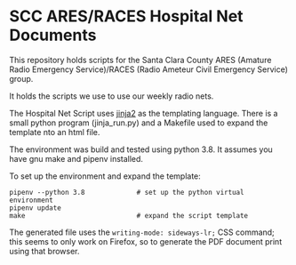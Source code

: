 SCC ARES/RACES Hospital Net Documents
=====================================


This repository holds scripts for the Santa Clara County ARES (Amature Radio Emergency Service)/RACES (Radio Ameteur Civil Emergency Service) group.

It holds the scripts we use to use our weekly radio nets.

The Hospital Net Script uses [jinja2](https://jinja.palletsprojects.com/en/3.0.x/) as the templating language.
There is a small python program (jinja_run.py) and a Makefile used to expand the template nto an html file.

The environment was build and tested using python 3.8.  It assumes you have gnu make and pipenv installed.

To set up the environment and expand the template:

```shell
pipenv --python 3.8             # set up the python virtual environment
pipenv update
make                            # expand the script template
```

The generated file uses the ```writing-mode: sideways-lr;``` CSS command; this seems to only work on Firefox,
so to generate the PDF document print using that browser.

